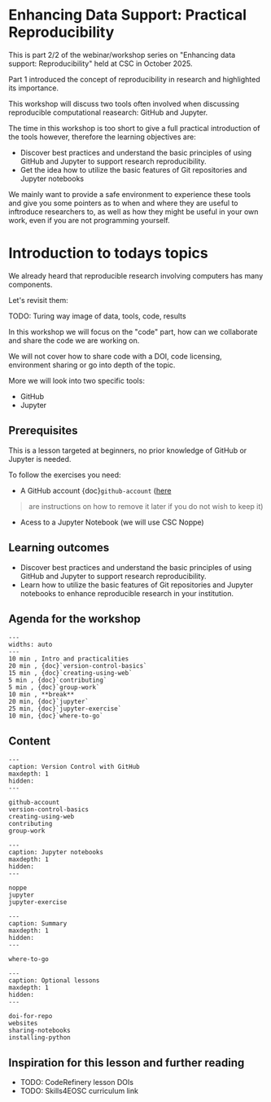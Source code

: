 # Enhancing Data Support: Practical Reproducibility

This is part 2/2 of the webinar/workshop series on "Enhancing data support: Reproducibility" held at CSC in October 2025.

Part 1 introduced the concept of reproducibility in research and highlighted its importance.

This workshop will discuss two tools often involved when discussing reproducible computational reasearch: GitHub and Jupyter.

The time in this workshop is too short to give a full practical introduction of the tools however, therefore the learning objectives are:

- Discover best practices and understand the basic principles of using GitHub and Jupyter to support research reproducibility.
- Get the idea how to utilize the basic features of Git repositories and Jupyter notebooks 

We mainly want to provide a safe environment to experience these tools and give you some pointers as to when and where they are useful to inftroduce researchers to, as well as how they might be useful in your own work, even if you are not programming yourself.

# Introduction to todays topics

We already heard that reproducible research involving computers has many components. 

Let's revisit them: 

TODO: Turing way image of data, tools, code, results

In this workshop we will focus on the "code" part, how can we collaborate and share the code we are working on. 

We will not cover how to share code with a DOI, code licensing, environment sharing or go into depth of the topic. 

More we will look into two specific tools:

- GitHub
- Jupyter

## Prerequisites

This is a lesson targeted at beginners, no prior knowledge of GitHub or Jupyter is needed. 

To follow the exercises you need: 
- A GitHub account {doc}`github-account` ([here](https://docs.github.com/en/github/setting-up-and-managing-your-github-user-account/deleting-your-user-account)
>   are instructions on how to remove it later if you do not wish to keep it)
- Acess to a Jupyter Notebook (we will use CSC Noppe)

## Learning outcomes

- Discover best practices and understand the basic principles of using GitHub and Jupyter to support research reproducibility.
- Learn how to utilize the basic features of Git repositories and Jupyter notebooks to enhance reproducible research in your institution.


## Agenda for the workshop

```{csv-table}
---
widths: auto
---
10 min , Intro and practicalities
20 min , {doc}`version-control-basics`
15 min , {doc}`creating-using-web`
5 min , {doc}`contributing`
5 min , {doc}`group-work`
10 min , **break**
20 min, {doc}`jupyter`
25 min, {doc}`jupyter-exercise`
10 min, {doc}`where-to-go`
```


## Content

```{toctree}
---
caption: Version Control with GitHub
maxdepth: 1
hidden:
---

github-account
version-control-basics
creating-using-web
contributing
group-work
```

```{toctree}
---
caption: Jupyter notebooks
maxdepth: 1
hidden:
---

noppe
jupyter
jupyter-exercise
```

```{toctree}
---
caption: Summary
maxdepth: 1
hidden:
---

where-to-go
```

```{toctree}
---
caption: Optional lessons
maxdepth: 1
hidden:
---

doi-for-repo
websites
sharing-notebooks
installing-python

```



## Inspiration for this lesson and further reading

- TODO: CodeRefinery lesson DOIs
- TODO: Skills4EOSC curriculum link
